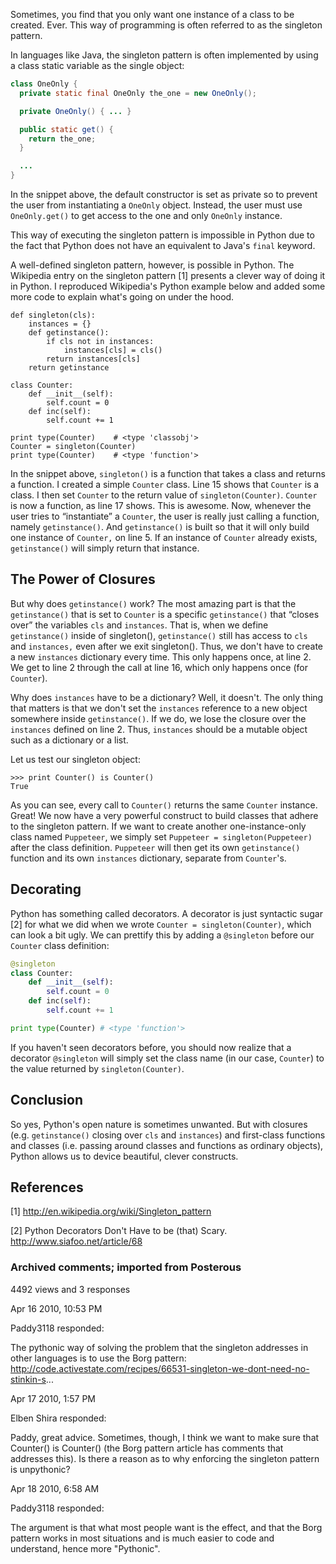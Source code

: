 <!-- PREAMBLE
{
"postTitle": "Singleton Pattern in Python",
"date": "2010-04-16",
"categories": ["blog"],
"tags": ["python", "second element", "third"]
}
-->

Sometimes, you find that you only want one instance of a class to be created.
Ever. This way of programming is often referred to as the singleton pattern.

In languages like Java, the singleton pattern is often implemented by using a
class static variable as the single object:

```java
class OneOnly {
  private static final OneOnly the_one = new OneOnly();

  private OneOnly() { ... }

  public static get() {
    return the_one;
  }

  ...
}
```

In the snippet above, the default constructor is set as private so to prevent
the user from instantiating a `OneOnly` object. Instead, the user must use
`OneOnly.get()` to get access to the one and only `OneOnly` instance.

This way of executing the singleton pattern is impossible in Python due to the
fact that Python does not have an equivalent to Java's `final` keyword.

A well-defined singleton pattern, however, is possible in Python. The Wikipedia
entry on the singleton pattern [1] presents a clever way of doing it in Python.
I reproduced Wikipedia's Python example below and added some more code to
explain what's going on under the hood.

```{.python .numberLines}
def singleton(cls):
    instances = {}
    def getinstance():
        if cls not in instances:
            instances[cls] = cls()
        return instances[cls]
    return getinstance

class Counter:
    def __init__(self):
        self.count = 0
    def inc(self):
        self.count += 1

print type(Counter)    # <type 'classobj'>
Counter = singleton(Counter)
print type(Counter)    # <type 'function'>
```

In the snippet above, `singleton()` is a function that takes a class and returns a
function. I created a simple `Counter` class. Line 15 shows that `Counter` is a
class. I then set `Counter` to the return value of `singleton(Counter)`. `Counter` is
now a function, as line 17 shows. This is awesome. Now, whenever the user tries
to “instantiate” a `Counter`, the user is really just calling a function, namely
`getinstance()`. And `getinstance()` is built so that it will only build one
instance of `Counter,` on line 5. If an instance of `Counter` already exists,
`getinstance()` will simply return that instance.

## The Power of Closures

But why does `getinstance()` work? The most amazing part is that the `getinstance()`
that is set to `Counter` is a specific `getinstance()` that “closes over” the
variables `cls` and `instances`. That is, when we define `getinstance()` inside of
singleton(), `getinstance()` still has access to `cls` and `instances,` even after we
exit singleton(). Thus, we don't have to create a new `instances` dictionary every
time. This only happens once, at line 2. We get to line 2 through the call at
line 16, which only happens once (for `Counter`).

Why does `instances` have to be a dictionary? Well, it doesn't. The only thing
that matters is that we don't set the `instances` reference to a new object
somewhere inside `getinstance()`. If we do, we lose the closure over the
`instances` defined on line 2. Thus, `instances` should be a mutable object such
as a dictionary or a list.

Let us test our singleton object:

```{.python}
>>> print Counter() is Counter()
True
```

As you can see, every call to `Counter()` returns the same `Counter` instance.
Great! We now have a very powerful construct to build classes that adhere to the
singleton pattern. If we want to create another one-instance-only class named
`Puppeteer`, we simply set `Puppeteer = singleton(Puppeteer)` after the class
definition. `Puppeteer` will then get its own `getinstance()` function and its own
`instances` dictionary, separate from `Counter`'s.

## Decorating

Python has something called decorators. A decorator is just syntactic sugar [2]
for what we did when we wrote `Counter = singleton(Counter)`, which can look a bit
ugly. We can prettify this by adding a `@singleton` before our `Counter` class
definition:

```python
@singleton
class Counter:
    def __init__(self):
        self.count = 0
    def inc(self):
        self.count += 1

print type(Counter) # <type 'function'>
```

If you haven't seen decorators before, you should now realize that a decorator
`@singleton` will simply set the class name (in our case, `Counter`) to the
value returned by `singleton(Counter)`.

## Conclusion

So yes, Python's open nature is sometimes unwanted. But with closures (e.g.
`getinstance()` closing over `cls` and `instances`) and first-class functions
and classes (i.e. passing around classes and functions as ordinary objects),
Python allows us to device beautiful, clever constructs.

## References

[1] http://en.wikipedia.org/wiki/Singleton_pattern

[2] Python Decorators Don't Have to be (that) Scary. http://www.siafoo.net/article/68

### Archived comments; imported from Posterous

4492 views and 3 responses

Apr 16 2010, 10:53 PM

Paddy3118 responded:

The pythonic way of solving the problem that the singleton addresses in other
languages is to use the Borg pattern:
http://code.activestate.com/recipes/66531-singleton-we-dont-need-no-stinkin-s...

Apr 17 2010, 1:57 PM

Elben Shira responded:

Paddy, great advice. Sometimes, though, I think we want to make sure that
Counter() is Counter() (the Borg pattern article has comments that addresses
this). Is there a reason as to why enforcing the singleton pattern is
unpythonic?

Apr 18 2010, 6:58 AM

Paddy3118 responded:

The argument is that what most people want is the effect, and that the Borg
pattern works in most situations and is much easier to code and understand,
hence more "Pythonic".
